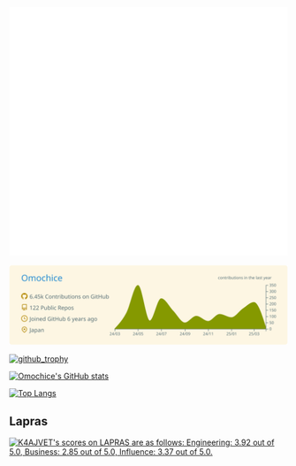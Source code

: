 ![Metrics](./metrics.svg)

[![](https://raw.githubusercontent.com/Omochice/Omochice/main/profile-summary-card-output/solarized/0-profile-details.svg)](https://github.com/vn7n24fzkq/github-profile-summary-cards)

[![github_trophy](https://github-profile-trophy.vercel.app/?username=Omochice&row=1&column=8)](https://github-profile-trophy.vercel.app/?username=Omochice&row=1&column=8)

[![Omochice's GitHub stats](https://github-readme-stats.vercel.app/api?username=Omochice&theme=solarized-light)](https://github.com/Omochice/github-readme-stats)

[![Top Langs](https://github-readme-stats.vercel.app/api/top-langs/?username=Omochice&layout=donut-vertical&theme=solarized-light)](https://github.com/anuraghazra/github-readme-stats)


## Lapras

<!--START_SECTION:lapras-card-->
<p ><a href="https://lapras.com/public/K4AJVET" target="_blank" rel="noopener noreferrer"><img alt="K4AJVET's scores on LAPRAS are as follows: Engineering: 3.92 out of 5.0, Business: 2.85 out of 5.0, Influence: 3.37 out of 5.0." src="https://lapras-card-generator.vercel.app/api/svg?e=3.92&b=2.85&i=3.37&b1=%23767676&b2=%23e1e1e1&i1=%23888888&i2=%23cccccc&l=en" width="400" ></a></p>
<!--END_SECTION:lapras-card-->
